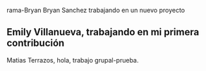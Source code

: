 rama-Bryan
Bryan Sanchez trabajando en un nuevo proyecto 
<h2>Emily Villanueva, trabajando en mi primera contribución</h2>
Matias Terrazos, hola, trabajo grupal-prueba.
